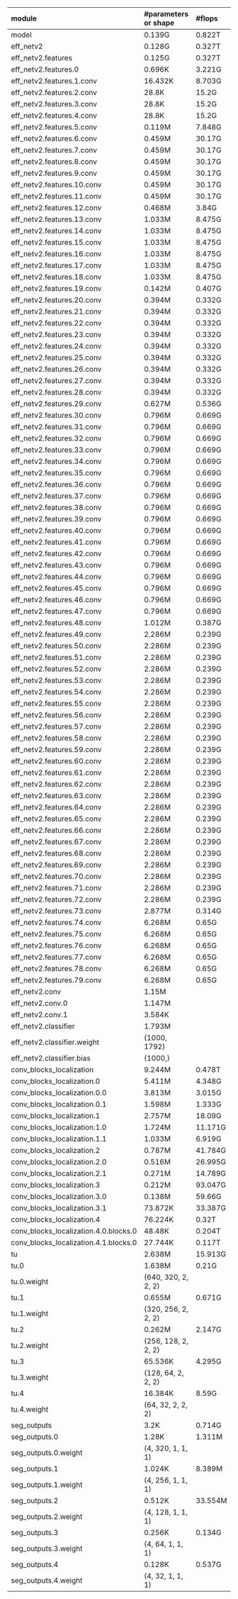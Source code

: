 | module                                   | #parameters or shape   | #flops     |
|:-----------------------------------------|:-----------------------|:-----------|
| model                                    | 0.139G                 | 0.822T     |
|  eff_netv2                               |  0.128G                |  0.327T    |
|   eff_netv2.features                     |   0.125G               |   0.327T   |
|    eff_netv2.features.0                  |    0.696K              |    3.221G  |
|    eff_netv2.features.1.conv             |    16.432K             |    8.703G  |
|    eff_netv2.features.2.conv             |    28.8K               |    15.2G   |
|    eff_netv2.features.3.conv             |    28.8K               |    15.2G   |
|    eff_netv2.features.4.conv             |    28.8K               |    15.2G   |
|    eff_netv2.features.5.conv             |    0.119M              |    7.848G  |
|    eff_netv2.features.6.conv             |    0.459M              |    30.17G  |
|    eff_netv2.features.7.conv             |    0.459M              |    30.17G  |
|    eff_netv2.features.8.conv             |    0.459M              |    30.17G  |
|    eff_netv2.features.9.conv             |    0.459M              |    30.17G  |
|    eff_netv2.features.10.conv            |    0.459M              |    30.17G  |
|    eff_netv2.features.11.conv            |    0.459M              |    30.17G  |
|    eff_netv2.features.12.conv            |    0.468M              |    3.84G   |
|    eff_netv2.features.13.conv            |    1.033M              |    8.475G  |
|    eff_netv2.features.14.conv            |    1.033M              |    8.475G  |
|    eff_netv2.features.15.conv            |    1.033M              |    8.475G  |
|    eff_netv2.features.16.conv            |    1.033M              |    8.475G  |
|    eff_netv2.features.17.conv            |    1.033M              |    8.475G  |
|    eff_netv2.features.18.conv            |    1.033M              |    8.475G  |
|    eff_netv2.features.19.conv            |    0.142M              |    0.407G  |
|    eff_netv2.features.20.conv            |    0.394M              |    0.332G  |
|    eff_netv2.features.21.conv            |    0.394M              |    0.332G  |
|    eff_netv2.features.22.conv            |    0.394M              |    0.332G  |
|    eff_netv2.features.23.conv            |    0.394M              |    0.332G  |
|    eff_netv2.features.24.conv            |    0.394M              |    0.332G  |
|    eff_netv2.features.25.conv            |    0.394M              |    0.332G  |
|    eff_netv2.features.26.conv            |    0.394M              |    0.332G  |
|    eff_netv2.features.27.conv            |    0.394M              |    0.332G  |
|    eff_netv2.features.28.conv            |    0.394M              |    0.332G  |
|    eff_netv2.features.29.conv            |    0.627M              |    0.536G  |
|    eff_netv2.features.30.conv            |    0.796M              |    0.669G  |
|    eff_netv2.features.31.conv            |    0.796M              |    0.669G  |
|    eff_netv2.features.32.conv            |    0.796M              |    0.669G  |
|    eff_netv2.features.33.conv            |    0.796M              |    0.669G  |
|    eff_netv2.features.34.conv            |    0.796M              |    0.669G  |
|    eff_netv2.features.35.conv            |    0.796M              |    0.669G  |
|    eff_netv2.features.36.conv            |    0.796M              |    0.669G  |
|    eff_netv2.features.37.conv            |    0.796M              |    0.669G  |
|    eff_netv2.features.38.conv            |    0.796M              |    0.669G  |
|    eff_netv2.features.39.conv            |    0.796M              |    0.669G  |
|    eff_netv2.features.40.conv            |    0.796M              |    0.669G  |
|    eff_netv2.features.41.conv            |    0.796M              |    0.669G  |
|    eff_netv2.features.42.conv            |    0.796M              |    0.669G  |
|    eff_netv2.features.43.conv            |    0.796M              |    0.669G  |
|    eff_netv2.features.44.conv            |    0.796M              |    0.669G  |
|    eff_netv2.features.45.conv            |    0.796M              |    0.669G  |
|    eff_netv2.features.46.conv            |    0.796M              |    0.669G  |
|    eff_netv2.features.47.conv            |    0.796M              |    0.669G  |
|    eff_netv2.features.48.conv            |    1.012M              |    0.387G  |
|    eff_netv2.features.49.conv            |    2.286M              |    0.239G  |
|    eff_netv2.features.50.conv            |    2.286M              |    0.239G  |
|    eff_netv2.features.51.conv            |    2.286M              |    0.239G  |
|    eff_netv2.features.52.conv            |    2.286M              |    0.239G  |
|    eff_netv2.features.53.conv            |    2.286M              |    0.239G  |
|    eff_netv2.features.54.conv            |    2.286M              |    0.239G  |
|    eff_netv2.features.55.conv            |    2.286M              |    0.239G  |
|    eff_netv2.features.56.conv            |    2.286M              |    0.239G  |
|    eff_netv2.features.57.conv            |    2.286M              |    0.239G  |
|    eff_netv2.features.58.conv            |    2.286M              |    0.239G  |
|    eff_netv2.features.59.conv            |    2.286M              |    0.239G  |
|    eff_netv2.features.60.conv            |    2.286M              |    0.239G  |
|    eff_netv2.features.61.conv            |    2.286M              |    0.239G  |
|    eff_netv2.features.62.conv            |    2.286M              |    0.239G  |
|    eff_netv2.features.63.conv            |    2.286M              |    0.239G  |
|    eff_netv2.features.64.conv            |    2.286M              |    0.239G  |
|    eff_netv2.features.65.conv            |    2.286M              |    0.239G  |
|    eff_netv2.features.66.conv            |    2.286M              |    0.239G  |
|    eff_netv2.features.67.conv            |    2.286M              |    0.239G  |
|    eff_netv2.features.68.conv            |    2.286M              |    0.239G  |
|    eff_netv2.features.69.conv            |    2.286M              |    0.239G  |
|    eff_netv2.features.70.conv            |    2.286M              |    0.239G  |
|    eff_netv2.features.71.conv            |    2.286M              |    0.239G  |
|    eff_netv2.features.72.conv            |    2.286M              |    0.239G  |
|    eff_netv2.features.73.conv            |    2.877M              |    0.314G  |
|    eff_netv2.features.74.conv            |    6.268M              |    0.65G   |
|    eff_netv2.features.75.conv            |    6.268M              |    0.65G   |
|    eff_netv2.features.76.conv            |    6.268M              |    0.65G   |
|    eff_netv2.features.77.conv            |    6.268M              |    0.65G   |
|    eff_netv2.features.78.conv            |    6.268M              |    0.65G   |
|    eff_netv2.features.79.conv            |    6.268M              |    0.65G   |
|   eff_netv2.conv                         |   1.15M                |            |
|    eff_netv2.conv.0                      |    1.147M              |            |
|    eff_netv2.conv.1                      |    3.584K              |            |
|   eff_netv2.classifier                   |   1.793M               |            |
|    eff_netv2.classifier.weight           |    (1000, 1792)        |            |
|    eff_netv2.classifier.bias             |    (1000,)             |            |
|  conv_blocks_localization                |  9.244M                |  0.478T    |
|   conv_blocks_localization.0             |   5.411M               |   4.348G   |
|    conv_blocks_localization.0.0          |    3.813M              |    3.015G  |
|    conv_blocks_localization.0.1          |    1.598M              |    1.333G  |
|   conv_blocks_localization.1             |   2.757M               |   18.09G   |
|    conv_blocks_localization.1.0          |    1.724M              |    11.171G |
|    conv_blocks_localization.1.1          |    1.033M              |    6.919G  |
|   conv_blocks_localization.2             |   0.787M               |   41.784G  |
|    conv_blocks_localization.2.0          |    0.516M              |    26.995G |
|    conv_blocks_localization.2.1          |    0.271M              |    14.789G |
|   conv_blocks_localization.3             |   0.212M               |   93.047G  |
|    conv_blocks_localization.3.0          |    0.138M              |    59.66G  |
|    conv_blocks_localization.3.1          |    73.872K             |    33.387G |
|   conv_blocks_localization.4             |   76.224K              |   0.32T    |
|    conv_blocks_localization.4.0.blocks.0 |    48.48K              |    0.204T  |
|    conv_blocks_localization.4.1.blocks.0 |    27.744K             |    0.117T  |
|  tu                                      |  2.638M                |  15.913G   |
|   tu.0                                   |   1.638M               |   0.21G    |
|    tu.0.weight                           |    (640, 320, 2, 2, 2) |            |
|   tu.1                                   |   0.655M               |   0.671G   |
|    tu.1.weight                           |    (320, 256, 2, 2, 2) |            |
|   tu.2                                   |   0.262M               |   2.147G   |
|    tu.2.weight                           |    (256, 128, 2, 2, 2) |            |
|   tu.3                                   |   65.536K              |   4.295G   |
|    tu.3.weight                           |    (128, 64, 2, 2, 2)  |            |
|   tu.4                                   |   16.384K              |   8.59G    |
|    tu.4.weight                           |    (64, 32, 2, 2, 2)   |            |
|  seg_outputs                             |  3.2K                  |  0.714G    |
|   seg_outputs.0                          |   1.28K                |   1.311M   |
|    seg_outputs.0.weight                  |    (4, 320, 1, 1, 1)   |            |
|   seg_outputs.1                          |   1.024K               |   8.389M   |
|    seg_outputs.1.weight                  |    (4, 256, 1, 1, 1)   |            |
|   seg_outputs.2                          |   0.512K               |   33.554M  |
|    seg_outputs.2.weight                  |    (4, 128, 1, 1, 1)   |            |
|   seg_outputs.3                          |   0.256K               |   0.134G   |
|    seg_outputs.3.weight                  |    (4, 64, 1, 1, 1)    |            |
|   seg_outputs.4                          |   0.128K               |   0.537G   |
|    seg_outputs.4.weight                  |    (4, 32, 1, 1, 1)    |            |
